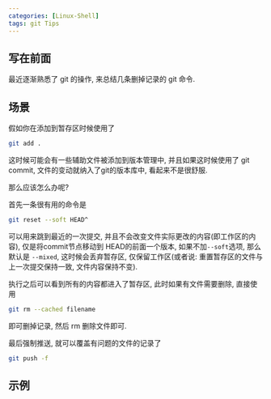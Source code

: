 ```yaml
---
categories: [Linux-Shell]
tags: git Tips
---
```


## 写在前面

最近逐渐熟悉了 git 的操作, 来总结几条删掉记录的 git 命令.



## 场景

假如你在添加到暂存区时候使用了

```bash
git add .
```

这时候可能会有一些辅助文件被添加到版本管理中, 并且如果这时候使用了 git commit, 文件的变动就纳入了git的版本库中, 看起来不是很舒服. 

那么应该怎么办呢?

首先一条很有用的命令是

```bash
git reset --soft HEAD^
```

可以用来跳到最近的一次提交, 并且不会改变文件实际更改的内容(即工作区的内容), 仅是将commit节点移动到 HEAD的前面一个版本, 如果不加`--soft`选项, 那么默认是 `--mixed`, 这时候会丢弃暂存区, 仅保留工作区(或者说: 重置暂存区的文件与上一次提交保持一致, 文件内容保持不变). 

执行之后可以看到所有的内容都进入了暂存区, 此时如果有文件需要删除, 直接使用

```bash
git rm --cached filename
```

即可删掉记录, 然后 rm 删除文件即可. 

最后强制推送, 就可以覆盖有问题的文件的记录了

```bash
git push -f
```

## 示例



